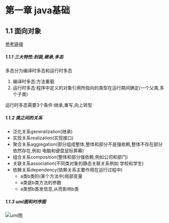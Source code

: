# 第一章  java基础

## 1.1 面向对象

[参考链接](https://pdai.tech/md/java/basic/java-basic-oop.html)

##### 1.1.1 三大特性:封装,继承,多态

多态分为编译时多态和运行时多态

1. 编译时多态:方法重载
2. 运行时多态:程序中定义的对象引用所指向的类型在运行期间确定(一个父类,多个子类)

运行时多态需要3个条件:继承,重写,向上转型

##### 1.1.2 类之间的关系

+ 泛化关系generalization(继承)
+ 实现关系realization(实现接口)
+ 聚合关系aggregation(部分组成整体,整体和部分不是强依赖,整体不存在部分依然存在,例如 电脑和键盘鼠标屏幕)
+ 组合关系composition(整体和部分强依赖,例如公司和部门)
+ 关联关系association(不同类对象的静态关联关系例如 学校和学生)
+ 依赖关系dependency(依赖关系主要作用在运行过程中)
  + a类b类的(某个方法中)局部变量
  + a类是b类方法的参数
  + a类想b类发信息,从而影响b类

##### 1.1.3 uml图和时序图

![uml图](C:\Users\Administrator\Desktop\javamap\java-map\1resource\uml图.jpg)